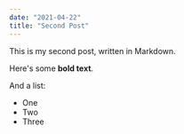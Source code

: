 ```yaml
---
date: "2021-04-22"
title: "Second Post"
---
```


This is my second post, written in Markdown.

Here's some **bold text**.

And a list:

- One
- Two
- Three
